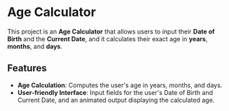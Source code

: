 # Age Calculator

This project is an **Age Calculator** that allows users to input their **Date of Birth** and the **Current Date**, and it calculates their exact age in **years**, **months**, and **days**. 

## Features
- **Age Calculation**: Computes the user's age in years, months, and days.
- **User-friendly Interface**: Input fields for the user's Date of Birth and Current Date, and an animated output displaying the calculated age.

